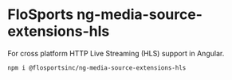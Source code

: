# FloSports ng-media-source-extensions-hls
For cross platform HTTP Live Streaming (HLS) support in Angular.

```sh
npm i @flosportsinc/ng-media-source-extensions-hls
```